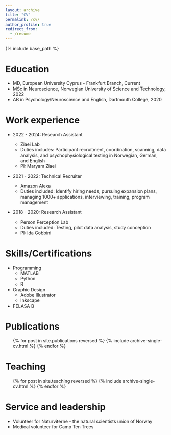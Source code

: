 ```yaml
---
layout: archive
title: "CV"
permalink: /cv/
author_profile: true
redirect_from:
  - /resume
---
```


{% include base_path %}

Education
======
* MD, European University Cyprus - Frankfurt Branch, Current
* MSc in Neuroscience, Norwegian University of Science and Technology, 2022
* AB in Psychology/Neuroscience and English, Dartmouth College, 2020

Work experience
======
* 2022 - 2024: Research Assistant
  * Ziaei Lab
  * Duties includes: Participant recruitment, coordination, scanning, data analysis, and psychophysiological testing in Norwegian, German, and English
  * PI: Maryam Ziaei

* 2021 - 2022: Technical Recruiter
  * Amazon Alexa
  * Duties included: Identify hiring needs, pursuing expansion plans, managing 1000+ applications, interviewing, training, program management

* 2018 - 2020: Research Assistant
  * Person Perception Lab
  * Duties included: Testing, pilot data analysis, study conception
  * PI: Ida Gobbini
  
Skills/Certifications
======
* Programming
  * MATLAB
  * Python
  * R
* Graphic Design
  * Adobe Illustrator
  * Inkscape
* FELASA B

Publications
======
  <ul>{% for post in site.publications reversed %}
    {% include archive-single-cv.html %}
  {% endfor %}</ul>
  
Teaching
======
  <ul>{% for post in site.teaching reversed %}
    {% include archive-single-cv.html %}
  {% endfor %}</ul>
  
Service and leadership
======
* Volunteer for Naturviterne - the natural scientists union of Norway
* Medical volunteer for Camp Ten Trees
